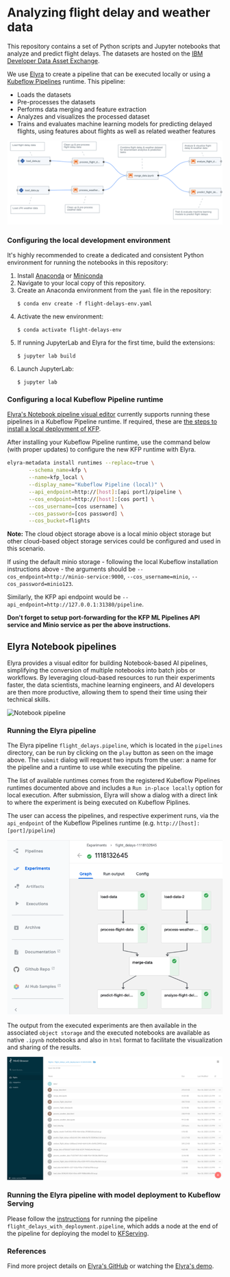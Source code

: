 # Analyzing flight delay and weather data

This repository contains a set of Python scripts and Jupyter notebooks that analyze and predict flight delays. The datasets are hosted on the [IBM Developer Data Asset Exchange](ibm.biz/data-exchange).

We use [Elyra](https://github.com/elyra-ai/elyra) to create a pipeline that can be executed locally or using a [Kubeflow Pipelines](https://www.kubeflow.org/docs/pipelines/overview/pipelines-overview/) runtime. This pipeline:

* Loads the datasets
* Pre-processes the datasets
* Performs data merging and feature extraction
* Analyzes and visualizes the processed dataset
* Trains and evaluates machine learning models for predicting delayed flights, using features about flights as well as related weather features

![Flight Delays Pipeline](docs/source/images/flight-delays-pipeline.png)

### Configuring the local development environment

It's highly recommended to create a dedicated and consistent Python environment for running the notebooks in this repository:

1. Install [Anaconda](https://docs.anaconda.com/anaconda/install/)
   or [Miniconda](https://docs.conda.io/en/latest/miniconda.html)
1. Navigate to your local copy of this repository.
1. Create an Anaconda environment from the `yaml` file in the repository:
    ```console
    $ conda env create -f flight-delays-env.yaml
    ```
1. Activate the new environment:
    ```console
    $ conda activate flight-delays-env
    ```
1. If running JupyterLab and Elyra for the first time, build the extensions:
    ```console
    $ jupyter lab build
    ```
1. Launch JupyterLab:
    ```console
    $ jupyter lab
    ```

### Configuring a local Kubeflow Pipeline runtime

[Elyra's Notebook pipeline visual editor](https://elyra.readthedocs.io/en/latest/getting_started/overview.html#notebook-pipelines-visual-editor)
currently supports running these pipelines in a Kubeflow Pipeline runtime.  If required, these are
[the steps to install a local deployment of KFP](https://elyra.readthedocs.io/en/latest/recipes/deploying-kubeflow-locally-for-dev.html).

After installing your Kubeflow Pipeline runtime, use the command below (with proper updates) to configure the new
KFP runtime with Elyra.

```bash
elyra-metadata install runtimes --replace=true \
       --schema_name=kfp \
       --name=kfp_local \
       --display_name="Kubeflow Pipeline (local)" \
       --api_endpoint=http://[host]:[api port]/pipeline \
       --cos_endpoint=http://[host]:[cos port] \
       --cos_username=[cos username] \
       --cos_password=[cos password] \
       --cos_bucket=flights
```

**Note:** The cloud object storage above is a local minio object storage but other cloud-based object storage services could be configured and used in this scenario.

If using the default minio storage - following the local Kubeflow installation instructions above - the arguments should be `--cos_endpoint=http://minio-service:9000`, `--cos_username=minio`, `--cos_password=minio123`.

Similarly, the KFP api endpoint would be `--api_endpoint=http://127.0.0.1:31380/pipeline`.

**Don't forget to setup port-forwarding for the KFP ML Pipelines API service and Minio service as per the above instructions.**

## Elyra Notebook pipelines

Elyra provides a visual editor for building Notebook-based AI pipelines, simplifying the conversion of 
multiple notebooks into batch jobs or workflows. By leveraging cloud-based resources to run their 
experiments faster, the data scientists, machine learning engineers, and AI developers are then more productive,
allowing them to spend their time using their technical skills.

![Notebook pipeline](https://raw.githubusercontent.com/elyra-ai/community/master/resources/blog-announcement/elyra-pipelines.gif)

### Running the Elyra pipeline

The Elyra pipeline `flight_delays.pipeline`, which is located in the `pipelines` directory, can be run by clicking
on the `play` button as seen on the image above. The `submit` dialog will request two inputs from the user: a name 
for the pipeline and a runtime to use while executing the pipeline.

The list of available runtimes comes from the registered Kubeflow Pipelines runtimes documented above and includes a `Run in-place locally` option for local execution. After submission, Elyra will show a dialog with a direct link to where the experiment is being executed on Kubeflow Piplines.

The user can access the pipelines, and respective experiment runs, via the `api_endpoint` of the Kubeflow Pipelines
runtime (e.g. `http://[host]:[port]/pipeline`)

![Pipeline experiment run](docs/source/images/kfp-experiment.png)

The output from the executed experiments are then available in the associated `object storage`
and the executed notebooks are available as native `.ipynb` notebooks and also in `html` format
to facilitate the visualization and sharing of the results.

![Pipeline experiment results in object storage](docs/source/images/object-storage-results.png)


### Running the Elyra pipeline with model deployment to Kubeflow Serving

Please follow the [instructions](kfserving.md) for running the pipeline `flight_delays_with_deployment.pipeline`, which adds a node at the end of the pipeline for deploying the model to [KFServing](https://www.kubeflow.org/docs/components/serving/kfserving/).

### References

Find more project details on [Elyra's GitHub](https://github.com/elyra-ai/elyra) or watching the
[Elyra's demo](https://www.youtube.com/watch?v=Nj0yga6T4U8).